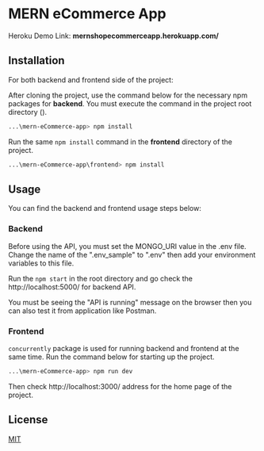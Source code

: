 # MERN eCommerce App

Heroku Demo Link: **mernshopecommerceapp.herokuapp.com/**
## Installation

For both backend and frontend side of the project:

After cloning the project, use the command below for the necessary npm packages for **backend**. You must execute the command in the project root directory ().

```bash
...\mern-eCommerce-app> npm install
```

Run the same `npm install` command in the **frontend** directory of the project.

```bash
...\mern-eCommerce-app\frontend> npm install
```

## Usage

You can find the backend and frontend usage steps below:

### Backend

Before using the API, you must set the MONGO_URI value in the .env file. Change the name of the ".env_sample" to ".env" then add your environment variables to this file.

Run the `npm start` in the root directory and go check the http://localhost:5000/ for backend API.

You must be seeing the "API is running" message on the browser then you can also test it from application like Postman.

### Frontend

`concurrently` package is used for running backend and frontend at the same time. Run the command below for starting up the project.

```bash
...\mern-eCommerce-app> npm run dev
```

Then check http://localhost:3000/ address for the home page of the project.


## License

[MIT](https://choosealicense.com/licenses/mit/)
